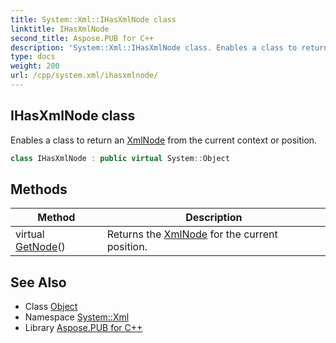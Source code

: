 ```yaml
---
title: System::Xml::IHasXmlNode class
linktitle: IHasXmlNode
second_title: Aspose.PUB for C++
description: 'System::Xml::IHasXmlNode class. Enables a class to return an XmlNode from the current context or position in C++.'
type: docs
weight: 200
url: /cpp/system.xml/ihasxmlnode/
---
```

## IHasXmlNode class


Enables a class to return an [XmlNode](../xmlnode/) from the current context or position.

```cpp
class IHasXmlNode : public virtual System::Object
```

## Methods

| Method | Description |
| --- | --- |
| virtual [GetNode](./getnode/)() | Returns the [XmlNode](../xmlnode/) for the current position. |
## See Also

* Class [Object](../../system/object/)
* Namespace [System::Xml](../)
* Library [Aspose.PUB for C++](../../)
